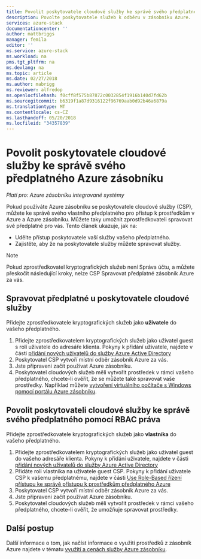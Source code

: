 ```yaml
---
title: Povolit poskytovatele cloudové služby ke správě svého předplatného Azure zásobníku | Microsoft Docs
description: Povolte poskytovatele služeb k odběru v zásobníku Azure.
services: azure-stack
documentationcenter: ''
author: mattbriggs
manager: femila
editor: ''
ms.service: azure-stack
ms.workload: na
pms.tgt_pltfrm: na
ms.devlang: na
ms.topic: article
ms.date: 02/27/2018
ms.author: mabrigg
ms.reviewer: alfredop
ms.openlocfilehash: f0cff8f575b87872c0032854f1916b140d7fd62b
ms.sourcegitcommit: b6319f1a87d9316122f96769aab0d92b46a6879a
ms.translationtype: MT
ms.contentlocale: cs-CZ
ms.lasthandoff: 05/20/2018
ms.locfileid: "34357839"
---
```

# <a name="enable-a-cloud-service-provider-to-manage-your-azure-stack-subscription"></a>Povolit poskytovatele cloudové služby ke správě svého předplatného Azure zásobníku

*Platí pro: Azure zásobníku integrované systémy*

Pokud používáte Azure zásobníku se poskytovatele cloudové služby (CSP), můžete ke správě svého vlastního předplatného pro přístup k prostředkům v Azure a Azure zásobníku. Můžete taky umožnit zprostředkovateli spravovat své předplatné pro vás. Tento článek ukazuje, jak na:

 * Udělte přístup poskytovatele vaší služby vašeho předplatného.
 * Zajistěte, aby že na poskytovatele služby můžete spravovat služby.

> [!Note]
>  Pokud zprostředkovatel kryptografických služeb není Správa účtu, a můžete přeskočit následující kroky, nelze CSP Spravovat předplatné zásobník Azure za vás.

## <a name="manage-your-subscription-with-a-cloud-service-provider"></a>Spravovat předplatné u poskytovatele cloudové služby

Přidejte zprostředkovatele kryptografických služeb jako **uživatele** do vašeho předplatného.

1. Přidejte zprostředkovatelem kryptografických služeb jako uživatel guest s rolí uživatele do adresáře klienta.  Pokyny k přidání uživatele, najdete v části [přidání nových uživatelů do služby Azure Active Directory](https://docs.microsoft.com/azure/active-directory/add-users-azure-active-directory)
2. Poskytovatel CSP vytvoří místní odběr zásobník Azure za vás.
3. Jste připraveni začít používat Azure zásobníku.
4. Poskytovatel cloudových služeb měli vytvořit prostředek v rámci vašeho předplatného, chcete-li ověřit, že se můžete také spravovat vaše prostředky. Například můžete [vytvoření virtuálního počítače s Windows pomocí portálu Azure zásobníku](azure-stack-quick-windows-portal.md).

## <a name="enable-the-cloud-service-provider-to-manage-your-subscription-using-rbac-rights"></a>Povolit poskytovateli cloudové služby ke správě svého předplatného pomocí RBAC práva

Přidejte zprostředkovatele kryptografických služeb jako **vlastníka** do vašeho předplatného.

1. Přidejte zprostředkovatelem kryptografických služeb jako uživatel guest do vašeho adresáře klienta.  Pokyny k přidání uživatele, najdete v části [přidání nových uživatelů do služby Azure Active Directory](https://docs.microsoft.com/azure/active-directory/add-users-azure-active-directory)
2. Přidáte roli vlastníka na uživatele guest CSP. Pokyny k přidání uživatele CSP k vašemu předplatnému, najdete v části [Use Role-Based řízení přístupu ke správě přístupu k prostředkům předplatného Azure](https://docs.microsoft.com/azure/role-based-access-control/role-assignments-portal)
3. Poskytovatel CSP vytvoří místní odběr zásobník Azure za vás.
4. Jste připraveni začít používat Azure zásobníku.
5. Poskytovatel cloudových služeb měli vytvořit prostředek v rámci vašeho předplatného, chcete-li ověřit, že umožňuje spravovat prostředky.

## <a name="next-steps"></a>Další postup

Další informace o tom, jak načíst informace o využití prostředků z zásobník Azure najdete v tématu [využití a cenách služby Azure zásobníku](../azure-stack-billing-and-chargeback.md).
